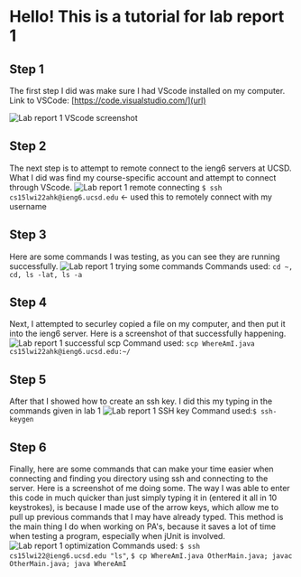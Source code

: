 # Hello! This is a tutorial for lab report 1


## Step 1
The first step I did was make sure I had VScode installed on my computer.
Link to VSCode: [https://code.visualstudio.com/](url)

![Lab report 1 VScode screenshot](https://user-images.githubusercontent.com/97641362/149598023-f06ae688-6856-46b8-86d9-4b694a1020ad.png)



## Step 2
The next step is to attempt to remote connect to the ieng6 servers at UCSD. What I did was find my course-specific account and attempt to connect through VScode.
![Lab report 1 remote connecting](https://user-images.githubusercontent.com/97641362/149598933-f7edc213-3474-43cd-a678-39e4c0b24984.png)
`$ ssh cs15lwi22ahk@ieng6.ucsd.edu` <- used this to remotely connect with my username

## Step 3
Here are some commands I was testing, as you can see they are running successfully.
![Lab report 1 trying some commands](https://user-images.githubusercontent.com/97641362/149599624-2e5f7b35-c97c-4b17-ba3d-565449f309a7.png)
Commands used: `cd ~, cd, ls -lat, ls -a`

## Step 4
Next, I attempted to securley copied a file on my computer, and then put it into the ieng6 server. Here is a screenshot of that successfully happening.
![Lab report 1 successful scp](https://user-images.githubusercontent.com/97641362/149600154-0946e2af-4460-4981-9cec-fca15dc79170.png)
Command used: `scp WhereAmI.java cs15lwi22ahk@ieng6.ucsd.edu:~/`

## Step 5
After that I showed how to create an ssh key. I did this my typing in the commands given in lab 1
![Lab report 1 SSH key](https://user-images.githubusercontent.com/97641362/149600733-645b1af4-fdf7-4050-96f3-63efea999194.png)
Command used:`$ ssh-keygen`


## Step 6
Finally, here are some commands that can make your time easier when connecting and finding you directory using ssh and connecting to the server. Here is a screenshot
of me doing some. The way I was able to enter this code in much quicker than just simply typing it in (entered it all in 10 keystrokes), is because I made use of the arrow keys, which allow me to pull up previous commands that I may have already typed. This method is the main thing I do when working on PA's, because it saves a lot of time when testing a program, especially when jUnit is involved.
![Lab report 1 optimization](https://user-images.githubusercontent.com/97641362/149600929-f44a71ee-11bf-463e-8352-b8b0d1022de5.png)
Commands used: `$ ssh cs15lwi22@ieng6.ucsd.edu "ls"`, `$ cp WhereAmI.java OtherMain.java; javac OtherMain.java; java WhereAmI`
